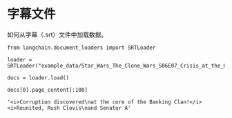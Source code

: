 


# 字幕文件

如何从字幕（.srt）文件中加载数据。
 







```
from langchain.document_loaders import SRTLoader

```










```
loader = SRTLoader("example_data/Star_Wars_The_Clone_Wars_S06E07_Crisis_at_the_Heart.srt")

```










```
docs = loader.load()

```










```
docs[0].page_content[:100]

```








```
'<i>Corruption discovered\nat the core of the Banking Clan!</i> <i>Reunited, Rush Clovis\nand Senator A'

```








